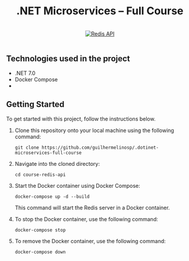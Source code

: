 # <div align="center"> .NET Microservices – Full Course </div>

</br>

<div align="center">
  <a href="https://www.youtube.com/watch?v=DgVjEo3OGBI" target="">
    <img src="https://i.ytimg.com/vi/DgVjEo3OGBI/hqdefault.jpg?sqp=-oaymwEcCNACELwBSFXyq4qpAw4IARUAAIhCGAFwAcABBg==&rs=AOn4CLB0Kz5QIhDl_zsDjWROgUDZQHf7NQ" alt="Redis API">
  </a>
</div>

</br>

## Technologies used in the project

- .NET 7.0
- Docker Compose
- 

## Getting Started

To get started with this project, follow the instructions below.

1. Clone this repository onto your local machine using the following command:

   ```shell
   git clone https://github.com/guilhermelinosp/.dotinet-microservices-full-course
   ```

2. Navigate into the cloned directory:

   ```shell
   cd course-redis-api
   ```

3. Start the Docker container using Docker Compose:

   ```shell
   docker-compose up -d --build
   ```

   This command will start the Redis server in a Docker container.

4. To stop the Docker container, use the following command:

   ```shell
   docker-compose stop
   ```

5. To remove the Docker container, use the following command:

   ```shell
   docker-compose down
   ```
